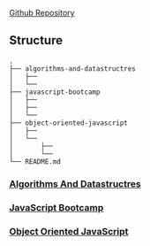 [Github Repository](https://github.com/RussellAbraham/javascript/courses)

## Structure

```
.
├── algorithms-and-datastructres
│   ├── 
│   └── 
├── javascript-bootcamp
│   ├── 
│   ├── 
│   └──
├── object-oriented-javascript
│   ├── 
│   └──  
│       ├── 
│       └── 
└── README.md
```

### [Algorithms And Datastructres](https://russellabraham.github.io/javascript/courses/algorithms-and-datastructres)

### [JavaScript Bootcamp](https://russellabraham.github.io/javascript/courses/javascript-bootcamp)

### [Object Oriented JavaScript](https://russellabraham.github.io/javascript/courses/object-oriented-javascripts)
